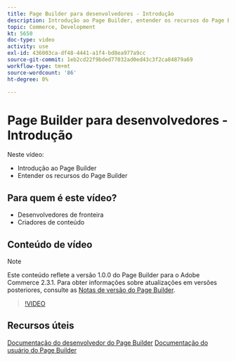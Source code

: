 ```yaml
---
title: Page Builder para desenvolvedores - Introdução
description: Introdução ao Page Builder, entender os recursos do Page Builder
topic: Commerce, Development
kt: 5650
doc-type: video
activity: use
exl-id: 436003ca-df48-4441-a1f4-bd8ea977a9cc
source-git-commit: 1eb2cd22f9bded77032ad0ed43c3f2ca84879a69
workflow-type: tm+mt
source-wordcount: '86'
ht-degree: 0%

---
```


# Page Builder para desenvolvedores - Introdução

Neste vídeo:

- Introdução ao Page Builder
- Entender os recursos do Page Builder

## Para quem é este vídeo?

- Desenvolvedores de fronteira
- Criadores de conteúdo

## Conteúdo de vídeo

>[!NOTE]
>
>Este conteúdo reflete a versão 1.0.0 do Page Builder para o Adobe Commerce 2.3.1. Para obter informações sobre atualizações em versões posteriores, consulte as [Notas de versão do Page Builder](https://devdocs.magento.com/page-builder/docs/release-notes.html).

>[!VIDEO](https://video.tv.adobe.com/v/35709?quality=12&learn=on)

## Recursos úteis

[Documentação do desenvolvedor do Page Builder](https://devdocs.magento.com/page-builder/docs/index.html)
[Documentação do usuário do Page Builder](https://docs.magento.com/user-guide/cms/page-builder.html)
